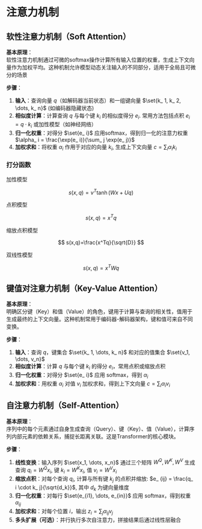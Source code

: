 # 注意力机制

## 软性注意力机制（Soft Attention）

**基本原理**：  
软性注意力机制通过可微的softmax操作计算所有输入位置的权重，生成上下文向量作为加权平均。这种机制允许模型动态关注输入的不同部分，适用于全局且可微分的场景

**步骤**：  
1. **输入**：查询向量 $q$（如解码器当前状态）和一组键向量 $\set{k_ 1, k_ 2, \dots, k_ n}$ (如编码器隐藏状态)  
2. **相似度计算**：计算查询 $q$ 与每个键 $k_ i$ 的相似度得分 $e_ i$. 常用方法包括点积 $e_ i = q \cdot k_ i$ 或加性模型（如神经网络）
3. **归一化权重**：对得分 $\set{e_ i}$ 应用softmax，得到归一化的注意力权重 $\alpha_ i = \frac{\exp(e_ i)}{\sum_ j \exp(e_ j)}$
4. **加权求和**：将权重 $\alpha_ i$ 作用于对应的向量 $k_ i$, 生成上下文向量 $c = \sum_ i \alpha_ i k_ i$

### 打分函数

加性模型

$$
s(x,q)=v^T \tanh (Wx+Uq)
$$

点积模型

$$
s(x,q)=x^Tq
$$

缩放点积模型

$$
s(x,q)=\frac{x^Tq}{\sqrt{D}}
$$

双线性模型

$$
s(x,q)=x^TWq
$$

## 键值对注意力机制（Key-Value Attention）

**基本原理**：  
明确区分键（Key）和值（Value）的角色，键用于计算与查询的相关性，值用于生成最终的上下文向量。这种机制常用于编码器-解码器架构，键和值可来自不同变换。

**步骤**：  
1. **输入**：查询 $q$，键集合 $\set{k_ 1, \dots, k_ n}$ 和对应的值集合 $\set{v_1, \dots, v_n}$
2. **相似度计算**：计算 $q$ 与每个键 $k_ i$ 的得分 $e_ i$，常用点积或缩放点积
3. **归一化权重**：对得分 $\set{e_ i}$ 应用 softmax，得到 $\alpha_ i$
4. **加权求和**：用权重 $\alpha_ i$ 对值 $v_ i$  加权求和，得到上下文向量 $c = \sum_ i \alpha_ i v_ i$

## 自注意力机制（Self-Attention）

**基本原理**：  
序列中的每个元素通过自身生成查询（Query）、键（Key）、值（Value），计算序列内部元素的依赖关系，捕捉长距离关联。这是Transformer的核心模块。

**步骤**：  
1. **线性变换**：输入序列 $\set{x_1, \dots, x_n}$ 通过三个矩阵 $W^Q, W^K, W^V$ 生成查询 $q_ i = W^Q x_ i$, 键 $k_ i = W^K x_ i$, 值 $v_ i = W^V x_ i$
2. **缩放点积**：对每个查询 $q_i$, 计算与所有键 $k_j$ 的点积并缩放: $e_ {ij} = \frac{q_ i \cdot k_ j}{\sqrt{d_k}}$, 其中 $d_k$ 为键向量维度  
3. **归一化权重**：对每行 $\set{e_{i1}, \dots, e_{in}}$ 应用 softmax，得到权重 $\alpha_ {ij}$
4. **加权求和**：对每个位置 $i$，输出 $z_ i = \sum_ j \alpha_ {ij} v_ j$
5. **多头扩展（可选）**：并行执行多次自注意力，拼接结果后通过线性层融合
